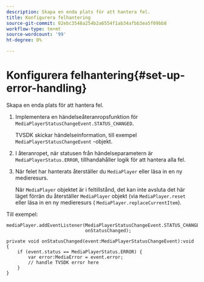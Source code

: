 ```yaml
---
description: Skapa en enda plats för att hantera fel.
title: Konfigurera felhantering
source-git-commit: 02ebc3548a254b2a6554f1ab34afbb3ea5f09bb8
workflow-type: tm+mt
source-wordcount: '99'
ht-degree: 0%

---
```


# Konfigurera felhantering{#set-up-error-handling}

Skapa en enda plats för att hantera fel.

1. Implementera en händelseåteranropsfunktion för `MediaPlayerStatusChangeEvent.STATUS_CHANGED`.

   TVSDK skickar händelseinformation, till exempel `MediaPlayerStatusChangeEvent` -objekt.
1. I återanropet, när statusen från händelseparametern är `MediaPlayerStatus.ERROR`, tillhandahåller logik för att hantera alla fel.
1. När felet har hanterats återställer du `MediaPlayer` eller läsa in en ny medieresurs.

   När `MediaPlayer` objektet är i feltillstånd, det kan inte avsluta det här läget förrän du återställer `MediaPlayer` objekt (via `MediaPlayer.reset` eller läsa in en ny medieresurs ( `MediaPlayer.replaceCurrentItem`).

<!--<a id="example_49FF225E92EA494AA06B2E5F26101F4C"></a>-->

Till exempel:

```
mediaPlayer.addEventListener(MediaPlayerStatusChangeEvent.STATUS_CHANGED,  
                             onStatusChanged); 
 
private void onStatusChanged(event:MediaPlayerStatusChangeEvent):void { 
    if (event.status == MediaPlayerStatus.ERROR) { 
        var error:MediaError = event.error; 
        // handle TVSDK error here 
    } 
} 
```
